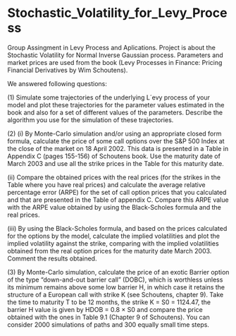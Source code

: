 # Stochastic_Volatility_for_Levy_Process
Group Assingment in Levy Process and Aplications. Project is about the Stochastic Volatility for Normal Inverse Gaussian process. Parameters and market prices are used from the book (Levy Processes in Finance: Pricing Financial Derivatives by Wim Schoutens).

We answered following questions:

(1) Simulate some trajectories of the underlying L´evy process of your model
and plot these trajectories for the parameter values estimated in the book and
also for a set of different values of the parameters. Describe the algorithm you
use for the simulation of these trajectories.

(2)
(i) By Monte-Carlo simulation and/or using an appropriate closed form formula, calculate the price of some call options over the S&P 500 Index
at the close of the market on 18 April 2002. This data is presented in a Table
in Appendix C (pages 155-156) of Schoutens book. Use the maturity date of
March 2003 and use all the strike prices in the Table for this maturity date.

(ii) Compare the obtained prices with the real prices (for the strikes in the
Table where you have real prices) and calculate the average relative percentage
error (ARPE) for the set of call option prices that
you calculated and that are presented in the Table of appendix C. Compare this
ARPE value with the ARPE value obtained by using the Black-Scholes formula
and the real prices.

(iii) By using the Black-Scholes formula, and based on the prices calculated
for the options by the model, calculate the implied volatilities and plot the
implied volatility against the strike, comparing with the implied volatilities obtained from the real option prices for the maturity date March 2003. Comment
the results obtained.

(3)
By Monte-Carlo simulation, calculate the price of an exotic Barrier option
of the type “down-and-out barrier call” (DOBC), which is worthless unless its
minimum remains above some low barrier H, in which case it retains the structure of a European call with strike K (see Schoutens, chapter 9). Take the time
to maturity T to be 12 months, the strike K = S0 = 1124.47, the barrier H
value is given by HDOB = 0.8 × S0 and compare the price obtained with the
ones in Table 9.1 (Chapter 9 of Schoutens). You can consider 2000 simulations
of paths and 300 equally small time steps.
